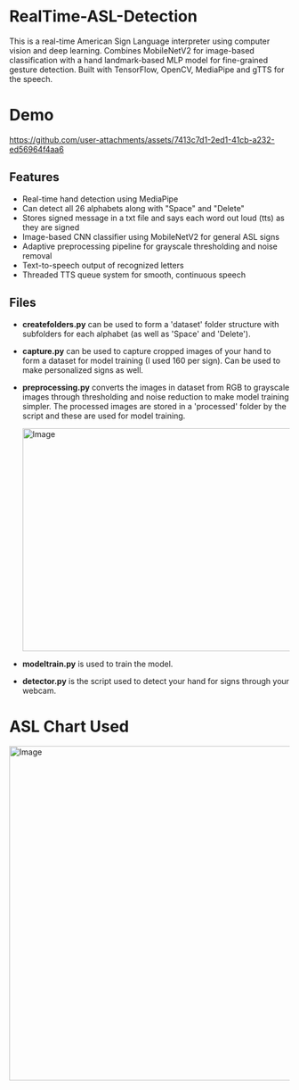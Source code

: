 # RealTime-ASL-Detection
This is a real-time American Sign Language interpreter using computer vision and deep learning. Combines MobileNetV2 for image-based classification with a hand landmark-based MLP model for fine-grained gesture detection. Built with TensorFlow, OpenCV, MediaPipe and gTTS for the speech.

# Demo
https://github.com/user-attachments/assets/7413c7d1-2ed1-41cb-a232-ed56964f4aa6

## Features
- Real-time hand detection using MediaPipe
- Can detect all 26 alphabets along with "Space" and "Delete"
- Stores signed message in a txt file and says each word out loud (tts) as they are signed
- Image-based CNN classifier using MobileNetV2 for general ASL signs
- Adaptive preprocessing pipeline for grayscale thresholding and noise removal
- Text-to-speech output of recognized letters
- Threaded TTS queue system for smooth, continuous speech

## Files
- **createfolders.py** can be used to form a 'dataset' folder structure with subfolders for each alphabet (as well as 'Space' and 'Delete').
- **capture.py** can be used to capture cropped images of your hand to form a dataset for model training (I used 160 per sign). Can be used to make personalized signs as well.
- **preprocessing.py** converts the images in dataset from RGB to grayscale images through thresholding and noise reduction to make model training simpler.
  The processed images are stored in a 'processed' folder by the script and these are used for model training.
  
  <img width="600" height="400" alt="Image" src="https://github.com/user-attachments/assets/cb5910a5-e746-43ad-b9cd-bf20363d5806" />
  
- **modeltrain.py** is used to train the model.
- **detector.py** is the script used to detect your hand for signs through your webcam.

# ASL Chart Used
<img width="800" height="600" alt="Image" src="https://github.com/user-attachments/assets/9adab41a-9fa0-457d-95cc-5edb0be2e02b" />
